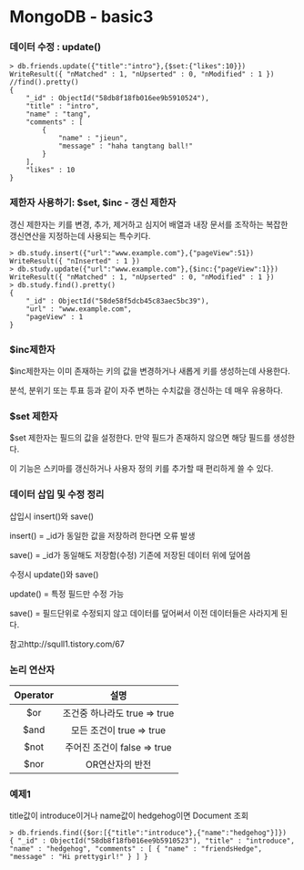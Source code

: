 # MongoDB - basic3

### 데이터 수정 : update()

```
> db.friends.update({"title":"intro"},{$set:{"likes":10}})
WriteResult({ "nMatched" : 1, "nUpserted" : 0, "nModified" : 1 })
//find().pretty()
{
	"_id" : ObjectId("58db8f18fb016ee9b5910524"),
	"title" : "intro",
	"name" : "tang",
	"comments" : [
		{
			"name" : "jieun",
			"message" : "haha tangtang ball!"
		}
	],
	"likes" : 10
}
```



### 제한자 사용하기: $set, $inc - 갱신 제한자

갱신 제한자는 키를 변경, 추가, 제거하고 심지어 배열과 내장 문서를 조작하는 복잡한 갱신연산을 지정하는데 사용되는 특수키다.

```
> db.study.insert({"url":"www.example.com"},{"pageView":51})
WriteResult({ "nInserted" : 1 })
> db.study.update({"url":"www.example.com"},{$inc:{"pageView":1}})
WriteResult({ "nMatched" : 1, "nUpserted" : 0, "nModified" : 1 })
> db.study.find().pretty()
{
	"_id" : ObjectId("58de58f5dcb45c83aec5bc39"),
	"url" : "www.example.com",
	"pageView" : 1
}
```

### $inc제한자

$inc제한자는 이미 존재하는 키의 값을 변경하거나 새롭게 키를 생성하는데 사용한다.

분석, 분위기 또는 투표 등과 같이 자주 변하는 수치값을 갱신하는 데 매우 유용하다. 



### $set 제한자

$set 제한자는 필드의 값을 설정한다. 만약 필드가 존재하지 않으면 해당 필드를 생성한다. 

이 기능은 스키마를 갱신하거나 사용자 정의 키를 추가할 때 편리하게 쓸 수 있다. 



### 데이터 삽입 및 수정 정리

삽입시 insert()와 save()

insert() = _id가 동일한 값을 저장하려 한다면 오류 발생

save() = _id가 동일해도 저장함(수정) 기존에 저장된 데이터 위에 덮어씀



수정시 update()와 save()

update() = 특정 필드만 수정 가능

save() = 필드단위로 수정되지 않고 데이터를 덮어써서 이전 데이터들은 사라지게 된다.



참고http://squll1.tistory.com/67



### 논리 연산자

| Operator |          설명           |
| :------: | :-------------------: |
|   $or    | 조건중 하나라도 true => true |
|   $and   |  모든 조건이 true => true  |
|   $not   | 주어진 조건이 false => true |
|   $nor   |       OR연산자의 반전       |



### 예제1

title값이 introduce이거나 name값이 hedgehog이면 Document 조회 

```
> db.friends.find({$or:[{"title":"introduce"},{"name":"hedgehog"}]})
{ "_id" : ObjectId("58db8f18fb016ee9b5910523"), "title" : "introduce", "name" : "hedgehog", "comments" : [ { "name" : "friendsHedge", "message" : "Hi prettygirl!" } ] }
```



